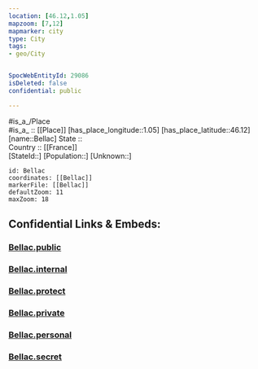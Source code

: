 ```yaml
---
location: [46.12,1.05] 
mapzoom: [7,12] 
mapmarker: city 
type: City
tags:
- geo/City


SpocWebEntityId: 29086
isDeleted: false
confidential: public

---
```

#is_a_/Place  
#is_a_ :: [[Place]] 
[has_place_longitude::1.05] 
[has_place_latitude::46.12] 
[name::Bellac] 
State ::  
Country :: [[France]]  
[StateId::] 
[Population::] 
[Unknown::] 


```leaflet
id: Bellac
coordinates: [[Bellac]] 
markerFile: [[Bellac]] 
defaultZoom: 11 
maxZoom: 18
```


## Confidential Links & Embeds: 

### [Bellac.public](/_public/\Earth\Continent\Europe\Europe~West\France\regions~France\Nouvelle-Aquitaine\departments~Aquitaine\Haute-Vienne\communes~Haute-Vienne\Bellac\cities~BellacBellac.public.md) 

### [Bellac.internal](/_internal/\Earth\Continent\Europe\Europe~West\France\regions~France\Nouvelle-Aquitaine\departments~Aquitaine\Haute-Vienne\communes~Haute-Vienne\Bellac\cities~BellacBellac.internal.md) 

### [Bellac.protect](/_protect/\Earth\Continent\Europe\Europe~West\France\regions~France\Nouvelle-Aquitaine\departments~Aquitaine\Haute-Vienne\communes~Haute-Vienne\Bellac\cities~BellacBellac.protect.md) 

### [Bellac.private](/_private/\Earth\Continent\Europe\Europe~West\France\regions~France\Nouvelle-Aquitaine\departments~Aquitaine\Haute-Vienne\communes~Haute-Vienne\Bellac\cities~BellacBellac.private.md) 

### [Bellac.personal](/_personal/\Earth\Continent\Europe\Europe~West\France\regions~France\Nouvelle-Aquitaine\departments~Aquitaine\Haute-Vienne\communes~Haute-Vienne\Bellac\cities~BellacBellac.personal.md) 

### [Bellac.secret](/_secret/\Earth\Continent\Europe\Europe~West\France\regions~France\Nouvelle-Aquitaine\departments~Aquitaine\Haute-Vienne\communes~Haute-Vienne\Bellac\cities~BellacBellac.secret.md)

